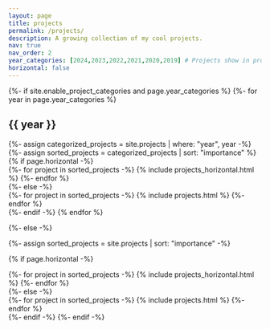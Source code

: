 ```yaml
---
layout: page
title: projects
permalink: /projects/
description: A growing collection of my cool projects.
nav: true
nav_order: 2
year_categories: [2024,2023,2022,2021,2020,2019] # Projects show in project page
horizontal: false
---
```


<!-- pages/projects.md -->
<div class="projects">
{%- if site.enable_project_categories and page.year_categories %}
  <!-- Display categorized projects -->
  {%- for year in page.year_categories %}
  <h2 class="category">{{ year }}</h2>
  {%- assign categorized_projects = site.projects | where: "year", year -%}
  {%- assign sorted_projects = categorized_projects | sort: "importance" %}
  <!-- Generate cards for each project -->
  {% if page.horizontal -%}
  <div class="container">
    <div class="row row-cols-2">
    {%- for project in sorted_projects -%}
      {% include projects_horizontal.html %}
    {%- endfor %}
    </div>
  </div>
  {%- else -%}
  <div class="grid">
    {%- for project in sorted_projects -%}
      {% include projects.html %}
    {%- endfor %}
  </div>
  {%- endif -%}
  {% endfor %}

{%- else -%}
<!-- Display projects without categories -->
  {%- assign sorted_projects = site.projects | sort: "importance" -%}
  <!-- Generate cards for each project -->
  {% if page.horizontal -%}
  <div class="container">
    <div class="row row-cols-2">
    {%- for project in sorted_projects -%}
      {% include projects_horizontal.html %}
    {%- endfor %}
    </div>
  </div>
  {%- else -%}
  <div class="grid">
    {%- for project in sorted_projects -%}
      {% include projects.html %}
    {%- endfor %}
  </div>
  {%- endif -%}
{%- endif -%}
</div>
